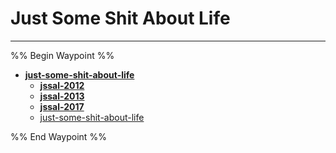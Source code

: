 # Just Some Shit About Life

---

%% Begin Waypoint %%

- **[just-some-shit-about-life](../../../..//Blog/chapters/just-some-shit-about-life/just-some-shit-about-life.md)**
  - **[jssal-2012](jssal-2012/jssal-2012.md)**
  - **[jssal-2013](jssal-2013/jssal-2013.md)**
  - **[jssal-2017](jssal-2017/jssal-2017.md)**
  - [just-some-shit-about-life](../../../..//Blog/chapters/just-some-shit-about-life/just-some-shit-about-life.md)

%% End Waypoint %%
